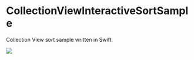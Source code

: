 # CollectionViewInteractiveSortSample

Collection View sort sample written in Swift.

![](https://github.com/himaratsu/CollectionViewInteractiveSortSample/blob/master/demo.gif?raw=true)
